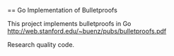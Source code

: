 == Go Implementation of Bulletproofs

This project implements bulletproofs in Go http://web.stanford.edu/~buenz/pubs/bulletproofs.pdf 

Research quality code.